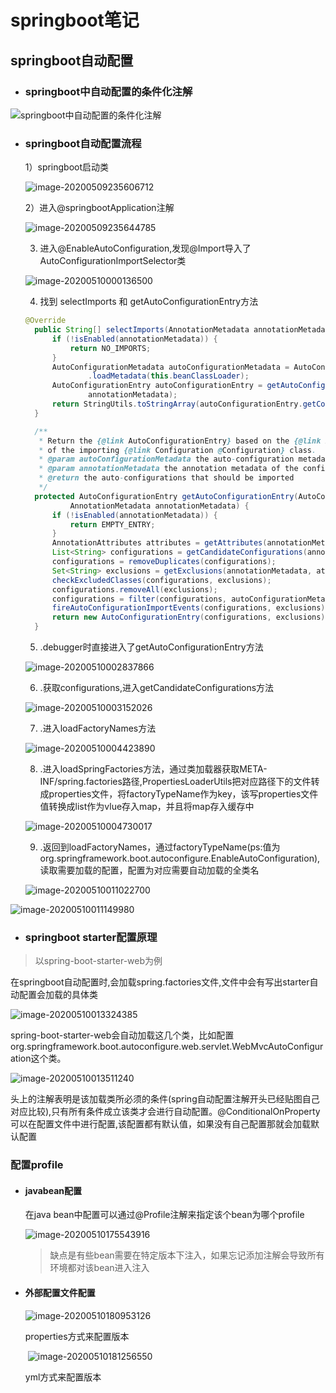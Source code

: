 # springboot笔记

## springboot自动配置

- ### springboot中自动配置的条件化注解

![springboot中自动配置的条件化注解](https://raw.githubusercontent.com/zhuzhixu/learnMD/master/img/image-20200509234354028.png)

- ### springboot自动配置流程

  1）springboot启动类

  ![image-20200509235606712](https://raw.githubusercontent.com/zhuzhixu/learnMD/master/img/image-20200509235606712.png)

  2）进入@springbootApplication注解

  ![image-20200509235644785](https://raw.githubusercontent.com/zhuzhixu/learnMD/master/img/image-20200509235644785.png)

  3)  进入@EnableAutoConfiguration,发现@Import导入了AutoConfigurationImportSelector类

  ![image-20200510000136500](https://raw.githubusercontent.com/zhuzhixu/learnMD/master/img/image-20200510000136500.png)

  4)  找到 selectImports 和 getAutoConfigurationEntry方法

  ```java
  @Override
  	public String[] selectImports(AnnotationMetadata annotationMetadata) {
  		if (!isEnabled(annotationMetadata)) {
  			return NO_IMPORTS;
  		}
  		AutoConfigurationMetadata autoConfigurationMetadata = AutoConfigurationMetadataLoader
  				.loadMetadata(this.beanClassLoader);
  		AutoConfigurationEntry autoConfigurationEntry = getAutoConfigurationEntry(autoConfigurationMetadata,
  				annotationMetadata);
  		return StringUtils.toStringArray(autoConfigurationEntry.getConfigurations());
  	}
  
  	/**
  	 * Return the {@link AutoConfigurationEntry} based on the {@link AnnotationMetadata}
  	 * of the importing {@link Configuration @Configuration} class.
  	 * @param autoConfigurationMetadata the auto-configuration metadata
  	 * @param annotationMetadata the annotation metadata of the configuration class
  	 * @return the auto-configurations that should be imported
  	 */
  	protected AutoConfigurationEntry getAutoConfigurationEntry(AutoConfigurationMetadata autoConfigurationMetadata,
  			AnnotationMetadata annotationMetadata) {
  		if (!isEnabled(annotationMetadata)) {
  			return EMPTY_ENTRY;
  		}
  		AnnotationAttributes attributes = getAttributes(annotationMetadata);
  		List<String> configurations = getCandidateConfigurations(annotationMetadata, attributes);
  		configurations = removeDuplicates(configurations);
  		Set<String> exclusions = getExclusions(annotationMetadata, attributes);
  		checkExcludedClasses(configurations, exclusions);
  		configurations.removeAll(exclusions);
  		configurations = filter(configurations, autoConfigurationMetadata);
  		fireAutoConfigurationImportEvents(configurations, exclusions);
  		return new AutoConfigurationEntry(configurations, exclusions);
  	}
  ```

   5) .debugger时直接进入了getAutoConfigurationEntry方法

  ![image-20200510002837866](https://raw.githubusercontent.com/zhuzhixu/learnMD/master/img/image-20200510002837866.png)

    6) .获取configurations,进入getCandidateConfigurations方法

  ![image-20200510003152026](https://raw.githubusercontent.com/zhuzhixu/learnMD/master/img/image-20200510003152026.png)

    7) .进入loadFactoryNames方法

  ![image-20200510004423890](https://raw.githubusercontent.com/zhuzhixu/learnMD/master/img/image-20200510004423890.png)                   

   8) .进入loadSpringFactories方法，通过类加载器获取META-INF/spring.factories路径,PropertiesLoaderUtils把对应路径下的文件转成properties文件，将factoryTypeName作为key，该写properties文件值转换成list作为vlue存入map，并且将map存入缓存中

  ![image-20200510004730017](https://raw.githubusercontent.com/zhuzhixu/learnMD/master/img/image-20200510004730017.png)

    9) .返回到loadFactoryNames，通过factoryTypeName(ps:值为org.springframework.boot.autoconfigure.EnableAutoConfiguration),读取需要加载的配置，配置为对应需要自动加载的全类名

  ![image-20200510011022700](https://raw.githubusercontent.com/zhuzhixu/learnMD/master/img/image-20200510011022700.png)

![image-20200510011149980](https://raw.githubusercontent.com/zhuzhixu/learnMD/master/img/image-20200510011149980.png)

- ### springboot starter配置原理

> 以spring-boot-starter-web为例

在springboot自动配置时,会加载spring.factories文件,文件中会有写出starter自动配置会加载的具体类

![image-20200510013324385](https://raw.githubusercontent.com/zhuzhixu/learnMD/master/img/image-20200510013324385.png)

spring-boot-starter-web会自动加载这几个类，比如配置org.springframework.boot.autoconfigure.web.servlet.WebMvcAutoConfiguration这个类。

![image-20200510013511240](https://raw.githubusercontent.com/zhuzhixu/learnMD/master/img/image-20200510013511240.png)

头上的注解表明是该加载类所必须的条件(spring自动配置注解开头已经贴图自己对应比较),只有所有条件成立该类才会进行自动配置。@ConditionalOnProperty可以在配置文件中进行配置,该配置都有默认值，如果没有自己配置那就会加载默认配置

### 配置profile

- #### javabean配置

  在java bean中配置可以通过@Profile注解来指定该个bean为哪个profile

  ![image-20200510175543916](https://raw.githubusercontent.com/zhuzhixu/learnMD/master/img/learnMD\img\image-20200510175543916.png)

  > 缺点是有些bean需要在特定版本下注入，如果忘记添加注解会导致所有环境都对该bean进入注入

* #### 外部配置文件配置

  ![image-20200510180953126](https://raw.githubusercontent.com/zhuzhixu/learnMD/master/img/learnMD\img\image-20200510180953126.png)

  properties方式来配置版本

  ​	![image-20200510181256550](https://raw.githubusercontent.com/zhuzhixu/learnMD/master/img/learnMD\img\image-20200510181256550.png)

  yml方式来配置版本

  